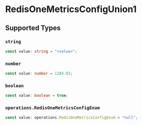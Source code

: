 # RedisOneMetricsConfigUnion1


## Supported Types

### `string`

```typescript
const value: string = "<value>";
```

### `number`

```typescript
const value: number = 1284.03;
```

### `boolean`

```typescript
const value: boolean = true;
```

### `operations.RedisOneMetricsConfigEnum`

```typescript
const value: operations.RedisOneMetricsConfigEnum = "null";
```

